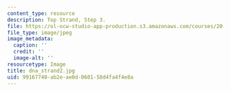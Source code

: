 ```yaml
---
content_type: resource
description: Top Strand, Step 3.
file: https://ol-ocw-studio-app-production.s3.amazonaws.com/courses/20-109-laboratory-fundamentals-in-biological-engineering-fall-2007/99167740ab2eae0d060158d4fa4f4e8a_dna_strand2.jpg
file_type: image/jpeg
image_metadata:
  caption: ''
  credit: ''
  image-alt: ''
resourcetype: Image
title: dna_strand2.jpg
uid: 99167740-ab2e-ae0d-0601-58d4fa4f4e8a
---
```

